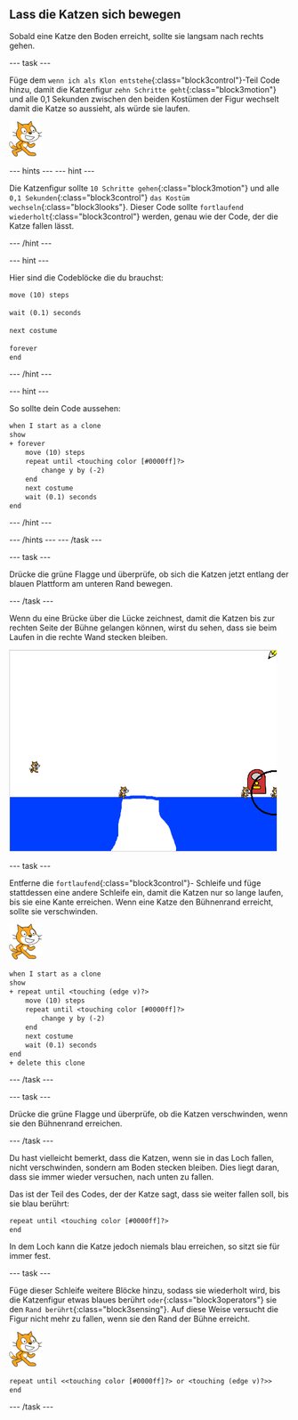 ## Lass die Katzen sich bewegen

Sobald eine Katze den Boden erreicht, sollte sie langsam nach rechts gehen.

\--- task \---

Füge dem `wenn ich als Klon entstehe`{:class="block3control"}-Teil Code hinzu, damit die Katzenfigur `zehn Schritte geht`{:class="block3motion"} und alle 0,1 Sekunden zwischen den beiden Kostümen der Figur wechselt damit die Katze so aussieht, als würde sie laufen.

![Katzen Figur](images/cat-sprite.png)

\--- hints \--- \--- hint \---

Die Katzenfigur sollte `10 Schritte gehen`{:class="block3motion"} und alle `0,1 Sekunden`{:class="block3control"} `das Kostüm wechseln`{:class="block3looks"}. Dieser Code sollte `fortlaufend wiederholt`{:class="block3control"} werden, genau wie der Code, der die Katze fallen lässt.

\--- /hint \---

\--- hint \---

Hier sind die Codeblöcke die du brauchst:

```blocks3
move (10) steps

wait (0.1) seconds

next costume

forever
end
```

\--- /hint \---

\--- hint \---

So sollte dein Code aussehen:

```blocks3
when I start as a clone
show
+ forever
    move (10) steps
    repeat until <touching color [#0000ff]?>
        change y by (-2)
    end
    next costume
    wait (0.1) seconds
end
```

\--- /hint \---

\--- /hints \--- \--- /task \---

\--- task \---

Drücke die grüne Flagge und überprüfe, ob sich die Katzen jetzt entlang der blauen Plattform am unteren Rand bewegen.

\--- /task \---

Wenn du eine Brücke über die Lücke zeichnest, damit die Katzen bis zur rechten Seite der Bühne gelangen können, wirst du sehen, dass sie beim Laufen in die rechte Wand stecken bleiben.

![Strampelnde Katzen am Rand](images/flailing-at-edge.png)

\--- task \---

Entferne die `fortlaufend`{:class="block3control"}- Schleife und füge stattdessen eine andere Schleife ein, damit die Katzen nur so lange laufen, bis sie eine Kante erreichen. Wenn eine Katze den Bühnenrand erreicht, sollte sie verschwinden.

![Katzen Figur](images/cat-sprite.png)

```blocks3
when I start as a clone
show
+ repeat until <touching (edge v)?>
    move (10) steps
    repeat until <touching color [#0000ff]?>
        change y by (-2)
    end
    next costume
    wait (0.1) seconds
end
+ delete this clone
```

\--- /task \---

\--- task \---

Drücke die grüne Flagge und überprüfe, ob die Katzen verschwinden, wenn sie den Bühnenrand erreichen.

\--- /task \---

Du hast vielleicht bemerkt, dass die Katzen, wenn sie in das Loch fallen, nicht verschwinden, sondern am Boden stecken bleiben. Dies liegt daran, dass sie immer wieder versuchen, nach unten zu fallen.

Das ist der Teil des Codes, der der Katze sagt, dass sie weiter fallen soll, bis sie blau berührt:

```blocks3
repeat until <touching color [#0000ff]?>
end
```

In dem Loch kann die Katze jedoch niemals blau erreichen, so sitzt sie für immer fest.

\--- task \---

Füge dieser Schleife weitere Blöcke hinzu, sodass sie wiederholt wird, bis die Katzenfigur etwas blaues berührt `oder`{:class="block3operators"} sie den `Rand berührt`{:class="block3sensing"}. Auf diese Weise versucht die Figur nicht mehr zu fallen, wenn sie den Rand der Bühne erreicht.

![Katzen Figur](images/cat-sprite.png)

```blocks3
repeat until <<touching color [#0000ff]?> or <touching (edge v)?>>
end
```

\--- /task \---